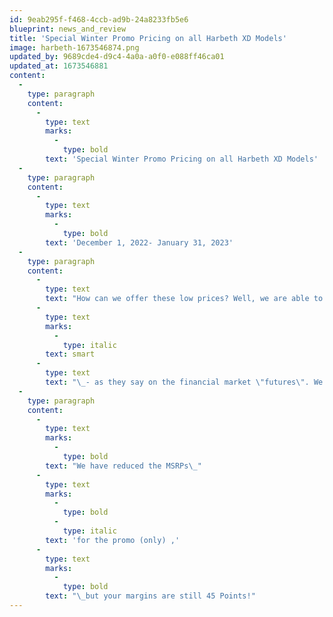 ```yaml
---
id: 9eab295f-f468-4ccb-ad9b-24a8233fb5e6
blueprint: news_and_review
title: 'Special Winter Promo Pricing on all Harbeth XD Models'
image: harbeth-1673546874.png
updated_by: 9689cde4-d9c4-4a0a-a0f0-e088ff46ca01
updated_at: 1673546881
content:
  -
    type: paragraph
    content:
      -
        type: text
        marks:
          -
            type: bold
        text: 'Special Winter Promo Pricing on all Harbeth XD Models'
  -
    type: paragraph
    content:
      -
        type: text
        marks:
          -
            type: bold
        text: 'December 1, 2022- January 31, 2023'
  -
    type: paragraph
    content:
      -
        type: text
        text: "How can we offer these low prices? Well, we are able to offer the amazing savings below to you because we bought\_"
      -
        type: text
        marks:
          -
            type: italic
        text: smart
      -
        type: text
        text: "\_- as they say on the financial market \"futures\". We bought heavily when the dollar to British Pound exchange rate was 1.08 to the dollar.\_ Now it's back up to 1.22! So as a holiday present to you and your customers, we are passing these savings along for this limited time."
  -
    type: paragraph
    content:
      -
        type: text
        marks:
          -
            type: bold
        text: "We have reduced the MSRPs\_"
      -
        type: text
        marks:
          -
            type: bold
          -
            type: italic
        text: 'for the promo (only) ,'
      -
        type: text
        marks:
          -
            type: bold
        text: "\_but your margins are still 45 Points!"
---
```

